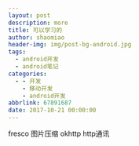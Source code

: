 ```yaml
---
layout: post
description: more
title: 可以学习的
author: shaomiao
header-img: img/post-bg-android.jpg
tags:
  - android开发
  - android笔记
categories:
  - - 开发
    - 移动开发
    - android开发
abbrlink: 67891687
date: 2017-10-21 00:00:00
---
```

fresco  图片压缩
okhttp http通讯
